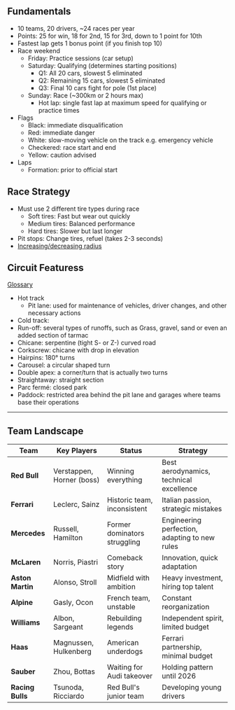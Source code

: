 ## Fundamentals
  - 10 teams, 20 drivers, ~24 races per year
  - Points: 25 for win, 18 for 2nd, 15 for 3rd, down to 1 point for 10th
  - Fastest lap gets 1 bonus point (if you finish top 10)
  - Race weekend
    - Friday: Practice sessions (car setup)
    - Saturday: Qualifying (determines starting positions)
      - Q1: All 20 cars, slowest 5 eliminated
      - Q2: Remaining 15 cars, slowest 5 eliminated 
      - Q3: Final 10 cars fight for pole (1st place)
    - Sunday: Race (~300km or 2 hours max)
      - Hot lap: single fast lap at maximum speed for qualifying or practice times
  - Flags
    - Black: immediate disqualification
    - Red: immediate danger
    - White: slow-moving vehicle on the track e.g. emergency vehicle
    - Checkered: race start and end 
    - Yellow: caution advised
  - Laps
    - Formation: prior to official start
## Race Strategy
  - Must use 2 different tire types during race
    - Soft tires: Fast but wear out quickly
    - Medium tires: Balanced performance
    - Hard tires: Slower but last longer
  - Pit stops: Change tires, refuel (takes 2-3 seconds)
  - [Increasing/decreasing radius](https://forums.kartpulse.com/uploads/default/original/2X/8/8e644a5a3d8a61c3f03bbf9e3eedf8d53b78e133.jpeg)
  

## Circuit Featuress
[Glossary](https://www.thextremexperience.com/racetrack-glossary/#:~:text=Esses%3A%20Are%20a%20series%20of,into%20play%20here%20as%20well.)
  - Hot track
    - Pit lane: used for maintenance of vehicles, driver changes, and other necessary actions
  - Cold track:
  - Run-off: several types of runoffs, such as Grass, gravel, sand or even an added section of tarmac
  - Chicane: serpentine (tight S- or Z-) curved road
  - Corkscrew: chicane with drop in elevation
  - Hairpins: 180° turns
  - Carousel: a circular shaped turn
  - Double apex: a corner/turn that is actually two turns
  - Straightaway: straight section
  - Parc fermé: closed park 
  - Paddock: restricted area behind the pit lane and garages where teams base their operations
---

## Team Landscape

| Team | Key Players | Status | Strategy |
|------|-------------|--------|----------|
| **Red Bull** | Verstappen, Horner (boss) | Winning everything | Best aerodynamics, technical excellence |
| **Ferrari** | Leclerc, Sainz | Historic team, inconsistent | Italian passion, strategic mistakes |
| **Mercedes** | Russell, Hamilton | Former dominators struggling | Engineering perfection, adapting to new rules |
| **McLaren** | Norris, Piastri | Comeback story | Innovation, quick adaptation |
| **Aston Martin** | Alonso, Stroll | Midfield with ambition | Heavy investment, hiring top talent |
| **Alpine** | Gasly, Ocon | French team, unstable | Constant reorganization |
| **Williams** | Albon, Sargeant | Rebuilding legends | Independent spirit, limited budget |
| **Haas** | Magnussen, Hulkenberg | American underdogs | Ferrari partnership, minimal budget |
| **Sauber** | Zhou, Bottas | Waiting for Audi takeover | Holding pattern until 2026 |
| **Racing Bulls** | Tsunoda, Ricciardo | Red Bull's junior team | Developing young drivers |
